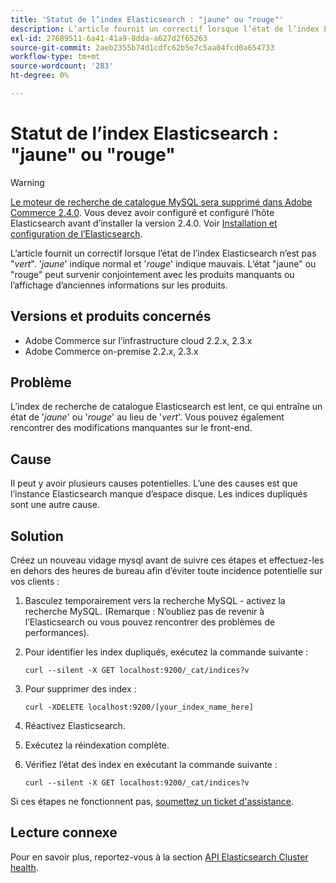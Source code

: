 ```yaml
---
title: 'Statut de l’index Elasticsearch : "jaune" ou "rouge"'
description: L’article fournit un correctif lorsque l’état de l’index Elasticsearch n’est pas "*vert*". '*jaune*' indique normal, et '*rouge*' indique mauvais. L’état "jaune" ou "rouge" peut survenir conjointement avec les produits manquants ou l’affichage d’anciennes informations sur les produits.
exl-id: 27689511-6a41-41a9-8dda-a627d2f65263
source-git-commit: 2aeb2355b74d1cdfc62b5e7c5aa04fcd0a654733
workflow-type: tm+mt
source-wordcount: '283'
ht-degree: 0%

---
```


# Statut de l’index Elasticsearch : &quot;jaune&quot; ou &quot;rouge&quot;

>[!WARNING]
>
> [Le moteur de recherche de catalogue MySQL sera supprimé dans Adobe Commerce 2.4.0](/help/announcements/adobe-commerce-announcements/mysql-catalog-search-engine-will-be-removed-in-magento-2-4-0.md). Vous devez avoir configuré et configuré l’hôte Elasticsearch avant d’installer la version 2.4.0. Voir [Installation et configuration de l’Elasticsearch](https://experienceleague.adobe.com/en/docs/commerce-operations/configuration-guide/search/overview-search).

L’article fournit un correctif lorsque l’état de l’index Elasticsearch n’est pas &quot;*vert*&quot;. &#39;*jaune*&#39; indique normal et &#39;*rouge*&#39; indique mauvais. L’état &quot;jaune&quot; ou &quot;rouge&quot; peut survenir conjointement avec les produits manquants ou l’affichage d’anciennes informations sur les produits.

## Versions et produits concernés

* Adobe Commerce sur l’infrastructure cloud 2.2.x, 2.3.x
* Adobe Commerce on-premise 2.2.x, 2.3.x

## Problème

L’index de recherche de catalogue Elasticsearch est lent, ce qui entraîne un état de &#39;*jaune*&#39; ou &#39;*rouge*&#39; au lieu de &#39;*vert*&#39;. Vous pouvez également rencontrer des modifications manquantes sur le front-end.

## Cause

Il peut y avoir plusieurs causes potentielles. L’une des causes est que l’instance Elasticsearch manque d’espace disque. Les indices dupliqués sont une autre cause.

## Solution

Créez un nouveau vidage mysql avant de suivre ces étapes et effectuez-les en dehors des heures de bureau afin d’éviter toute incidence potentielle sur vos clients :

1. Basculez temporairement vers la recherche MySQL - activez la recherche MySQL. (Remarque : N’oubliez pas de revenir à l’Elasticsearch ou vous pouvez rencontrer des problèmes de performances).
1. Pour identifier les index dupliqués, exécutez la commande suivante :

   ```
   curl --silent -X GET localhost:9200/_cat/indices?v
   ```

1. Pour supprimer des index :

   ```
   curl -XDELETE localhost:9200/[your_index_name_here]
   ```

1. Réactivez Elasticsearch.
1. Exécutez la réindexation complète.
1. Vérifiez l’état des index en exécutant la commande suivante :

   ```
   curl --silent -X GET localhost:9200/_cat/indices?v
   ```

Si ces étapes ne fonctionnent pas, [soumettez un ticket d&#39;assistance](/help/help-center-guide/help-center/magento-help-center-user-guide.md#submit-ticket).

## Lecture connexe

Pour en savoir plus, reportez-vous à la section [API Elasticsearch Cluster health](https://www.elastic.co/guide/en/elasticsearch/reference/current/cluster-health.html).
